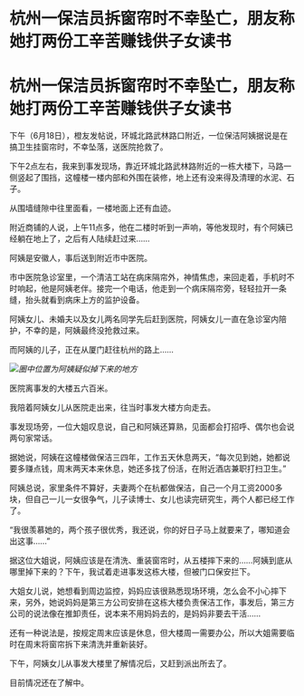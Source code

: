 # 杭州一保洁员拆窗帘时不幸坠亡，朋友称她打两份工辛苦赚钱供子女读书

# 杭州一保洁员拆窗帘时不幸坠亡，朋友称她打两份工辛苦赚钱供子女读书

下午（6月18日），橙友发帖说，环城北路武林路口附近，一位保洁阿姨据说是在搞卫生挂窗帘时，不幸坠落，送医院抢救了。

下午2点左右，我来到事发现场，靠近环城北路武林路附近的一栋大楼下，马路一侧竖起了围挡，这幢楼一楼内部和外围在装修，地上还有没来得及清理的水泥、石子。

从围墙缝隙中往里面看，一楼地面上还有血迹。

附近商铺的人说，上午11点多，他在二楼时听到一声响，等他发现时，有个阿姨已经躺在地上了，之后有人陆续赶过来……

阿姨是安徽人，事后送到附近市中医院。

市中医院急诊室里，一个清洁工站在病床隔帘外，神情焦虑，来回走着，手机时不时响起，他是阿姨老伴。接完一个电话，他走到一个病床隔帘旁，轻轻拉开一条缝，抬头就看到病床上方的监护设备。

阿姨女儿、未婚夫以及女儿两名同学先后赶到医院，阿姨女儿一直在急诊室内陪护，不幸的是，阿姨最终没抢救过来。

而阿姨的儿子，正在从厦门赶往杭州的路上……

![](https://inews.gtimg.com/om_bt/O0EDna7A_dVtDDwgDN7wg10Z8c7YTggnP9QTYYjAR4-zoAA/1000)_圈中位置为阿姨疑似掉下来的地方_

医院离事发的大楼五六百米。

我陪着阿姨女儿从医院走出来，往当时事发大楼方向走去。

事发现场旁，一位大姐叹息说，自己和阿姨还算熟，见面都会打招呼、偶尔也会说两句家常话。

据她说，阿姨在这幢楼做保洁三四年，工作五天休息两天，“每次见到她，她都说要多赚点钱，周末两天本来休息，她还多找了份活，在附近酒店兼职打扫卫生。”

阿姨总说，家里条件不算好，夫妻两个在杭都做保洁，自己一个月工资2000多块，但自己一儿一女很争气，儿子读博士、女儿也读完研究生，两个人都已经工作了。

“我很羡慕她的，两个孩子很优秀，我还说，你的好日子马上就要来了，哪知道会出这事……”

据这位大姐说，阿姨应该是在清洗、重装窗帘时，从五楼摔下来的……阿姨到底从哪里掉下来的？下午，我试着走进事发这栋大楼，但被门口保安拦下。

大姐女儿说，她想看到周边监控，妈妈应该很熟悉现场环境，怎么会不小心摔下来，另外，她说妈妈是第三方公司安排在这栋大楼负责保洁工作，事发后，第三方公司的说法像在推卸责任，说本来不用妈妈去的，是妈妈非要去干活……

还有一种说法是，按规定周末应该是休息，但大楼周一需要办公，所以大姐需要临时在周末将窗帘拆下来清洗并重新装好。

下午，阿姨女儿从事发大楼里了解情况后，又赶到派出所去了。

目前情况还在了解中。

